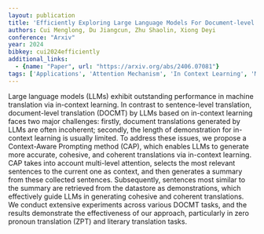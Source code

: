 ```yaml
---
layout: publication
title: 'Efficiently Exploring Large Language Models For Document-level Machine Translation With In-context Learning'
authors: Cui Menglong, Du Jiangcun, Zhu Shaolin, Xiong Deyi
conference: "Arxiv"
year: 2024
bibkey: cui2024efficiently
additional_links:
  - {name: "Paper", url: "https://arxiv.org/abs/2406.07081"}
tags: ['Applications', 'Attention Mechanism', 'In Context Learning', 'Model Architecture', 'Prompting', 'Reinforcement Learning']
---
```

Large language models (LLMs) exhibit outstanding performance in machine
translation via in-context learning. In contrast to sentence-level translation,
document-level translation (DOCMT) by LLMs based on in-context learning faces
two major challenges: firstly, document translations generated by LLMs are
often incoherent; secondly, the length of demonstration for in-context learning
is usually limited. To address these issues, we propose a Context-Aware
Prompting method (CAP), which enables LLMs to generate more accurate, cohesive,
and coherent translations via in-context learning. CAP takes into account
multi-level attention, selects the most relevant sentences to the current one
as context, and then generates a summary from these collected sentences.
Subsequently, sentences most similar to the summary are retrieved from the
datastore as demonstrations, which effectively guide LLMs in generating
cohesive and coherent translations. We conduct extensive experiments across
various DOCMT tasks, and the results demonstrate the effectiveness of our
approach, particularly in zero pronoun translation (ZPT) and literary
translation tasks.
